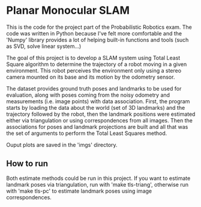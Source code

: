 # Planar Monocular SLAM

This is the code for the project part of the Probabilistic Robotics exam. The code was written in Python because I've felt more comfortable and the 'Numpy' library provides a lot of helping built-in functions and tools (such as SVD, solve linear system...)

The goal of this project is to develop a SLAM system using Total Least Square algorithm to determine the trajectory of a robot moving in a given environment. This robot perceives the environment only using a stereo camera mounted on its base and its motion by the odometry sensor.

The dataset provides ground truth poses and landmarks to be used for evaluation, along with poses coming from the noisy odometry and measurements (i.e. image points) with data association. First, the program starts by loading the data about the world (set of 3D landmarks) and the trajectory followed by the robot, then the landmark positions were estimated either via triangulation or using correspondences from all images. Then the associations for poses and landmark projections are built and all that was the set of arguments to perform the Total Least Squares method. 

Ouput plots are saved in the 'imgs' directory.

## How to run

Both estimate methods could be run in this project. If you want to estimate landmark poses via triangulation, run with 'make tls-triang', otherwise run with 'make tls-pc' to estimate landmark poses using image correspondences. 
